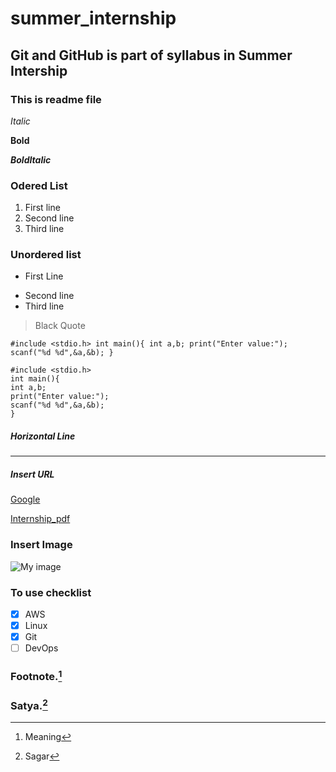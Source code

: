 # summer_internship 
## Git and GitHub is part of syllabus in Summer Intership
### This is readme file

*Italic*

**Bold**

***BoldItalic***

### Odered List
1. First line
2. Second line
3. Third line

### Unordered list
- First Line
+ Second line
+ Third line

> Black Quote

`#include <stdio.h>
int main(){
int a,b;
print("Enter value:");
scanf("%d %d",&a,&b);
}`

```
#include <stdio.h>
int main(){
int a,b;
print("Enter value:");
scanf("%d %d",&a,&b);
}
```

##### Horizontal Line
-------------------

##### Insert URL 
[Google](https://www.google.com/)

[Internship_pdf](internship.pdf)

[^2]:Sagar

### Insert Image
![My image](https://images.pexels.com/photos/381739/pexels-photo-381739.jpeg)

### To use checklist
- [X] AWS
- [X] Linux
- [X] Git
- [ ] DevOps

### Footnote.[^1]
[^1]: Meaning
### Satya.[^2]
